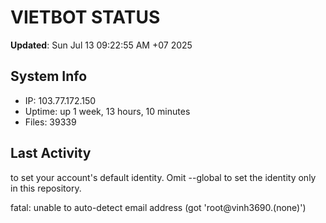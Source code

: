 # VIETBOT STATUS
**Updated**: Sun Jul 13 09:22:55 AM +07 2025

## System Info
- IP: 103.77.172.150
- Uptime: up 1 week, 13 hours, 10 minutes
- Files: 39339

## Last Activity

to set your account's default identity.
Omit --global to set the identity only in this repository.

fatal: unable to auto-detect email address (got 'root@vinh3690.(none)')
